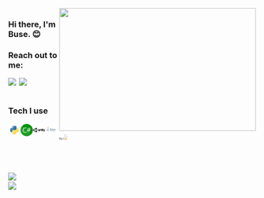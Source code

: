 <img src="https://media.giphy.com/media/jroYByVFWtYQvoDO57/giphy-downsized.gif" align="right" width="400" height="250" />


### Hi there, I'm Buse. :blush:

### Reach out to me:

[linkedin]: https://www.linkedin.com/in/busedagidir/

[medium]: https://medium.com/@busedagidir

[<img width="22" src="https://cdn.jsdelivr.net/npm/simple-icons@v5/icons/linkedin.svg" align="left" />][linkedin]

[<img width="22" src="https://cdn.jsdelivr.net/npm/simple-icons@v5/icons/medium.svg" align="left" />][medium]

<br />
<br />


### Tech I use
<img align="left" src="https://raw.githubusercontent.com/github/explore/80688e429a7d4ef2fca1e82350fe8e3517d3494d/topics/python/python.png" width="25" height="25" />

<img align="left" src="https://raw.githubusercontent.com/github/explore/80688e429a7d4ef2fca1e82350fe8e3517d3494d/topics/csharp/csharp.png" width="25" height="25" />

<img align="left" src="https://raw.githubusercontent.com/github/explore/80688e429a7d4ef2fca1e82350fe8e3517d3494d/topics/unity/unity.png" width="25" height="25" />

<img align="left" src="https://raw.githubusercontent.com/github/explore/80688e429a7d4ef2fca1e82350fe8e3517d3494d/topics/java/java.png" width="25" height="25" />

<img align="left" src="https://raw.githubusercontent.com/github/explore/80688e429a7d4ef2fca1e82350fe8e3517d3494d/topics/mysql/mysql.png" width="25" height="25" />


<br />
<br />
<br />
<br />
<br />

<img src="https://github-readme-stats.vercel.app/api?username=busedagidir&theme=radical" />

<br />

<img src="https://github-readme-stats.vercel.app/api/top-langs/?username=busedagidir&layout=compact" />


